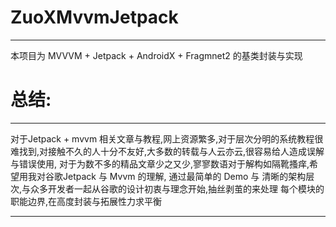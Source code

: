 # ZuoXMvvmJetpack  
***
本项目为 MVVVM + Jetpack + AndroidX + Fragmnet2 的基类封装与实现 
  
# 总结: 
***
对于Jetpack + mvvm  相关文章与教程,网上资源繁多,对于层次分明的系统教程很难找到,对接触不久的人十分不友好,大多数的转载与人云亦云,很容易给人造成误解与错误使用,
对于为数不多的精品文章少之又少,寥寥数语对于解构如隔靴搔痒,希望用我对谷歌Jetpack 与 Mvvm 的理解, 通过最简单的 Demo 与 清晰的架构层次,与众多开发者一起从谷歌的设计初衷与理念开始,抽丝剥茧的来处理
每个模块的职能边界,在高度封装与拓展性力求平衡
***



